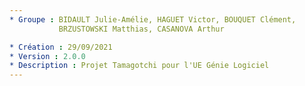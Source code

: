 ```yaml
---
* Groupe : BIDAULT Julie-Amélie, HAGUET Victor, BOUQUET Clément,
           BRZUSTOWSKI Matthias, CASANOVA Arthur

* Création : 29/09/2021
* Version : 2.0.0
* Description : Projet Tamagotchi pour l'UE Génie Logiciel
---
```


